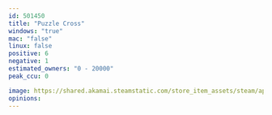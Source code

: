 ```yaml
---
id: 501450
title: "Puzzle Cross"
windows: "true"
mac: "false"
linux: false
positive: 6
negative: 1
estimated_owners: "0 - 20000"
peak_ccu: 0

image: https://shared.akamai.steamstatic.com/store_item_assets/steam/apps/501450/header.jpg?t=1529819243
opinions:
---
```

